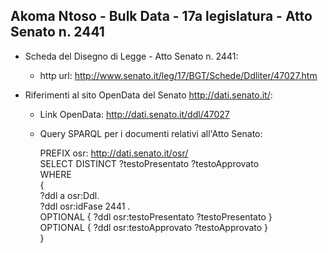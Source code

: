 ## Akoma Ntoso - Bulk Data - 17a legislatura - Atto Senato n. 2441 ##

* Scheda del Disegno di Legge - Atto Senato n. 2441:
	* http url: http://www.senato.it/leg/17/BGT/Schede/Ddliter/47027.htm

* Riferimenti al sito OpenData del Senato http://dati.senato.it/:
	* Link OpenData: http://dati.senato.it/ddl/47027
	* Query SPARQL per i documenti relativi all'Atto Senato:

        PREFIX osr: <http://dati.senato.it/osr/>  
		SELECT DISTINCT ?testoPresentato ?testoApprovato  
		WHERE  
		{  
		    ?ddl a osr:Ddl.  
		    ?ddl osr:idFase 2441 .  
		    OPTIONAL { ?ddl osr:testoPresentato ?testoPresentato }  
		    OPTIONAL { ?ddl osr:testoApprovato ?testoApprovato }  
		}
		